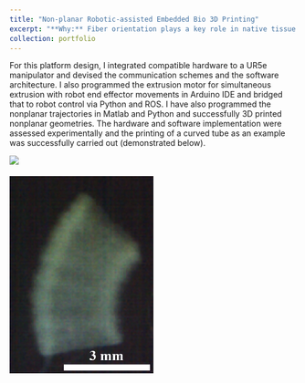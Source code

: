 ```yaml
---
title: "Non-planar Robotic-assisted Embedded Bio 3D Printing"
excerpt: "**Why:** Fiber orientation plays a key role in native tissue function. Current additive manufacturing schemes utilize planar layer-by-layer slicing and fabrication and fail to recapitulate the non-planar fiber orientation in native tissue. <br/> **What and How:** I developed a robotic-assisted additive manufacturing platform to perform nonplanar embedded AM. Click on the title for more details. <br/> <br/><img src='/images/nonplanar.gif' style='width: 40%; height: auto'>"
collection: portfolio
---
```


For this platform design, I integrated compatible hardware to a UR5e manipulator and devised the communication schemes and the software architecture. I also programmed the extrusion motor for simultaneous extrusion with robot end effector movements in Arduino IDE and bridged that to robot control via Python and ROS. I have also programmed the nonplanar trajectories in Matlab and Python and successfully 3D printed nonplanar geometries. The hardware and software implementation were assessed experimentally and the printing of a curved tube as an example was successfully carried out (demonstrated below).  <br/>

<img src='/images/nonplanar.gif' style='width: 50%; height: auto'> <br/><br/> <img src='/images/item4.png' style='width: 50%; height: auto'>
